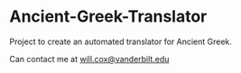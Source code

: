 # Ancient-Greek-Translator

Project to create an automated translator for Ancient Greek. 


Can contact me at will.cox@vanderbilt.edu
